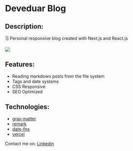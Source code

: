 # Deveduar Blog

## Description: 
🗒 Personal responsive blog created with Next.js and React.js

![](https://i.ibb.co/vV06zJQ/deveduar-blog-2.png)


## Features:
- Reading markdown posts from the file system
- Tags and date systems
- CSS Responsive 
- SEO Optimized

## Technologies:
- [gray-matter](https://github.com/jonschlinkert/gray-matter)
- [remark](https://github.com/remarkjs/remark)
- [date-fns](https://date-fns.org/)
- [vercel](https://vercel.com/)


Contact me on: [Linkedin](http://www.linkedin.com/in/deveduar)